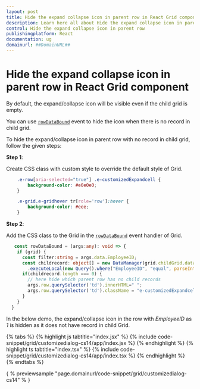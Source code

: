 ```yaml
---
layout: post
title: Hide the expand collapse icon in parent row in React Grid component | Syncfusion
description: Learn here all about Hide the expand collapse icon in parent row in Syncfusion React Grid component of Syncfusion Essential JS 2 and more.
control: Hide the expand collapse icon in parent row 
publishingplatform: React
documentation: ug
domainurl: ##DomainURL##
---
```


# Hide the expand collapse icon in parent row in React Grid component

By default, the expand/collapse icon will be visible even if the child grid is empty.

You can use [`rowDataBound`](https://ej2.syncfusion.com/angular/documentation/api/grid/#rowdatabound) event to hide the icon when there is no record in child grid.

To hide the expand/collapse icon in parent row with no record in child grid, follow the given steps:

**Step 1**:

Create CSS class with custom style to override the default style of Grid.

```css
    .e-row[aria-selected="true"] .e-customizedExpandcell {
        background-color: #e0e0e0;
    }

    .e-grid.e-gridhover tr[role='row']:hover {
        background-color: #eee;
    }

```

**Step 2**:

Add the CSS class to the Grid in the [`rowDataBound`](https://ej2.syncfusion.com/angular/documentation/api/grid/#rowdatabound) event handler of Grid.

```typescript
   const rowDataBound = (args:any): void => {
    if (grid) {
      const filter:string = args.data.EmployeeID;
      const childrecord: object[] = new DataManager(grid.childGrid.dataSource as object[])
        .executeLocal(new Query().where("EmployeeID", "equal", parseInt(filter, 0), true));
      if(childrecord.length === 0) {
        // here hide which parent row has no child records
        args.row.querySelector('td').innerHTML=" ";
        args.row.querySelector('td').className = "e-customizedExpandcell";
      }
    }
  }

```

In the below demo, the expand/collapse icon in the row with *EmployeeID* as *1* is hidden as it does not have record in child Grid.

{% tabs %}
{% highlight js tabtitle="index.jsx" %}
{% include code-snippet/grid/customizedialog-cs14/app/index.jsx %}
{% endhighlight %}
{% highlight ts tabtitle="index.tsx" %}
{% include code-snippet/grid/customizedialog-cs14/app/index.tsx %}
{% endhighlight %}
{% endtabs %}

{ % previewsample "page.domainurl/code-snippet/grid/customizedialog-cs14" % }
